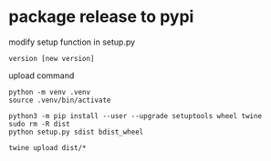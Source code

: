 # package release to pypi

modify setup function in setup.py

```
version [new version]
```

upload command

```
python -m venv .venv
source .venv/bin/activate

python3 -m pip install --user --upgrade setuptools wheel twine
sudo rm -R dist
python setup.py sdist bdist_wheel

twine upload dist/*
```
